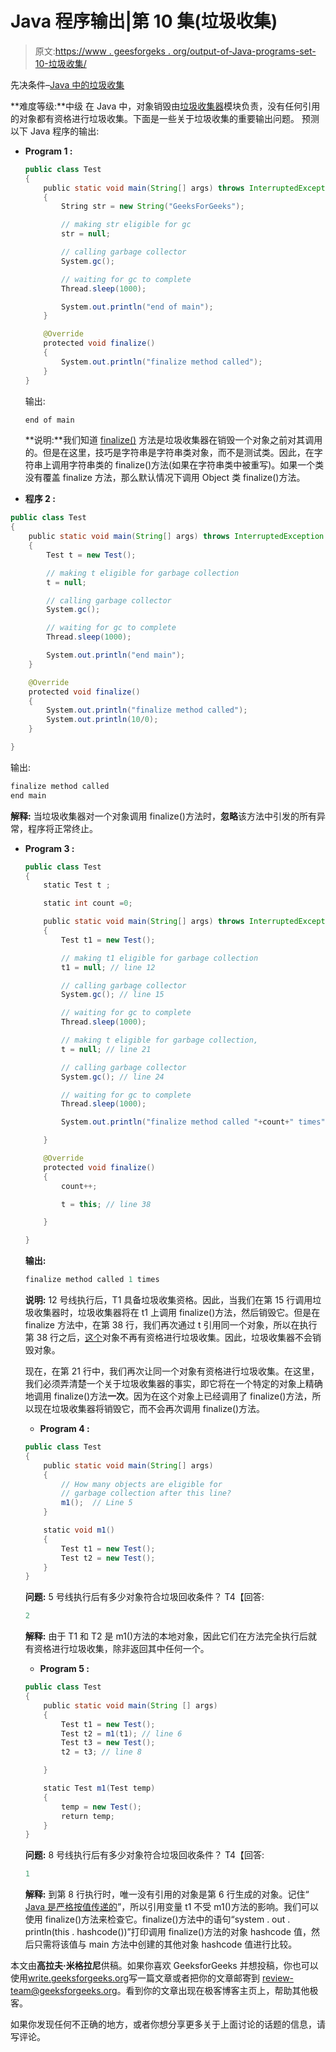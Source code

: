# Java 程序输出|第 10 集(垃圾收集)

> 原文:[https://www . geesforgeks . org/output-of-Java-programs-set-10-垃圾收集/](https://www.geeksforgeeks.org/output-of-java-programs-set-10-garbage-collection/)

先决条件–[Java 中的垃圾收集](https://www.geeksforgeeks.org/garbage-collection-java/)

**难度等级:**中级
在 Java 中，对象销毁由[垃圾收集器](https://www.geeksforgeeks.org/garbage-collection-java/)模块负责，没有任何引用的对象都有资格进行垃圾收集。下面是一些关于垃圾收集的重要输出问题。
预测以下 Java 程序的输出:

*   **Program 1 :**

    ```java
    public class Test
    {
        public static void main(String[] args) throws InterruptedException
        {
            String str = new String("GeeksForGeeks");

            // making str eligible for gc
            str = null; 

            // calling garbage collector
            System.gc(); 

            // waiting for gc to complete
            Thread.sleep(1000); 

            System.out.println("end of main");
        }

        @Override
        protected void finalize() 
        {
            System.out.println("finalize method called");
        }
    }
    ```

    输出:

    ```java
    end of main

    ```

    **说明:**我们知道 [finalize()](https://www.geeksforgeeks.org/g-fact-24-finalfinally-and-finalize-in-java/) 方法是垃圾收集器在销毁一个对象之前对其调用的。但是在这里，技巧是字符串是字符串类对象，而不是测试类。因此，在字符串上调用字符串类的 finalize()方法(如果在字符串类中被重写)。如果一个类没有覆盖 finalize 方法，那么默认情况下调用 Object 类 finalize()方法。

*   **程序 2 :**

```java
public class Test
{
    public static void main(String[] args) throws InterruptedException
    {
        Test t = new Test();

        // making t eligible for garbage collection
        t = null; 

        // calling garbage collector
        System.gc(); 

        // waiting for gc to complete
        Thread.sleep(1000); 

        System.out.println("end main");
    }

    @Override
    protected void finalize() 
    {
        System.out.println("finalize method called");
        System.out.println(10/0);
    }

}
```

输出:

```java
finalize method called
end main

```

**解释:**
当垃圾收集器对一个对象调用 finalize()方法时，**忽略**该方法中引发的所有异常，程序将正常终止。

*   **Program 3 :**

    ```java
    public class Test
    {
        static Test t ;

        static int count =0;

        public static void main(String[] args) throws InterruptedException
        {
            Test t1 = new Test();

            // making t1 eligible for garbage collection
            t1 = null; // line 12

            // calling garbage collector
            System.gc(); // line 15

            // waiting for gc to complete
            Thread.sleep(1000); 

            // making t eligible for garbage collection,
            t = null; // line 21

            // calling garbage collector
            System.gc(); // line 24

            // waiting for gc to complete
            Thread.sleep(1000); 

            System.out.println("finalize method called "+count+" times");

        }

        @Override
        protected void finalize() 
        { 
            count++;

            t = this; // line 38

        }

    }
    ```

    **输出:**

    ```java
    finalize method called 1 times

    ```

    **说明:**
    12 号线执行后，T1 具备垃圾收集资格。因此，当我们在第 15 行调用垃圾收集器时，垃圾收集器将在 t1 上调用 finalize()方法，然后销毁它。但是在 finalize 方法中，在第 38 行，我们再次通过 t 引用同一个对象，所以在执行第 38 行之后，[这个](https://www.geeksforgeeks.org/this-reference-in-java/)对象不再有资格进行垃圾收集。因此，垃圾收集器不会销毁对象。

    现在，在第 21 行中，我们再次让同一个对象有资格进行垃圾收集。在这里，我们必须弄清楚一个关于垃圾收集器的事实，即它将在一个特定的对象上精确地调用 finalize()方法**一次**。因为在这个对象上已经调用了 finalize()方法，所以现在垃圾收集器将销毁它，而不会再次调用 finalize()方法。

    *   **Program 4 :**

    ```java
    public class Test
    {
        public static void main(String[] args)
        {
            // How many objects are eligible for 
            // garbage collection after this line?
            m1();  // Line 5
        }

        static void m1() 
        {
            Test t1 = new Test();
            Test t2 = new Test();
        } 
    }
    ```

    **问题:**
    5 号线执行后有多少对象符合垃圾回收条件？
    T4【回答:

    ```java
    2

    ```

    **解释:**
    由于 T1 和 T2 是 m1()方法的本地对象，因此它们在方法完全执行后就有资格进行垃圾收集，除非返回其中任何一个。

    *   **Program 5 :**

    ```java
    public class Test
    {
        public static void main(String [] args) 
        {
            Test t1 = new Test();
            Test t2 = m1(t1); // line 6
            Test t3 = new Test();
            t2 = t3; // line 8

        }

        static Test m1(Test temp) 
        {
            temp = new Test();
            return temp;
        }
    }
    ```

    **问题:**
    8 号线执行后有多少对象符合垃圾回收条件？
    T4【回答:

    ```java
    1

    ```

    **解释:**
    到第 8 行执行时，唯一没有引用的对象是第 6 行生成的对象。记住“ [Java 是严格按值传递的](https://www.geeksforgeeks.org/passing-and-returning-objects-in-java/)”，所以引用变量 t1 不受 m1()方法的影响。我们可以使用 finalize()方法来检查它。finalize()方法中的语句“system . out . println(this . hashcode())”打印调用 finalize()方法的对象 hashcode 值，然后只需将该值与 main 方法中创建的其他对象 hashcode 值进行比较。

本文由**高拉夫·米格拉尼**供稿。如果你喜欢 GeeksforGeeks 并想投稿，你也可以使用[write.geeksforgeeks.org](https://write.geeksforgeeks.org)写一篇文章或者把你的文章邮寄到 review-team@geeksforgeeks.org。看到你的文章出现在极客博客主页上，帮助其他极客。

如果你发现任何不正确的地方，或者你想分享更多关于上面讨论的话题的信息，请写评论。
